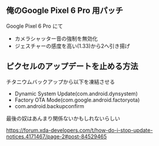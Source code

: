 ## 俺のGoogle Pixel 6 Pro 用パッチ

Google Pixel 6 Pro にて

* カメラシャッター音の強制を無効化
* ジェスチャーの感度を高い(1.33)から2へ引き揚げ


## ピクセルのアップデートを止める方法

チタニウムバックアップから以下を凍結させる

* Dynamic System Update(com.android.dynsystem)
* Factory OTA Mode(com.google.android.factoryota)
* com.android.backupconfirm

最後の奴はあんまり関係ないかもしれないらしい

https://forum.xda-developers.com/t/how-do-i-stop-update-notices.4171467/page-2#post-84529465
